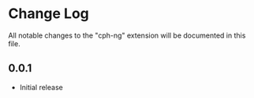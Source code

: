 # Change Log

All notable changes to the "cph-ng" extension will be documented in this file.

## 0.0.1

- Initial release
